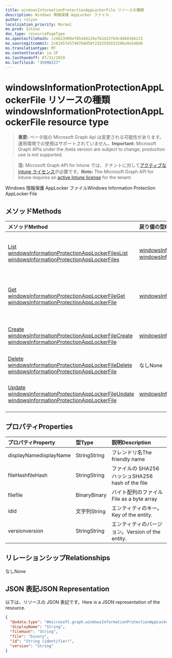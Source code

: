 ```yaml
---
title: windowsInformationProtectionAppLockerFile リソースの種類
description: Windows 情報保護 AppLocker ファイル
author: rolyon
localization_priority: Normal
ms.prod: Intune
doc_type: resourcePageType
ms.openlocfilehash: c24623900ef8544d126efb1d22fb9cdd6036b215
ms.sourcegitcommit: 2c62457e57467b8d50f21b255b553106a9a5d8d6
ms.translationtype: MT
ms.contentlocale: ja-JP
ms.lasthandoff: 07/31/2019
ms.locfileid: "35998227"
---
```

# <a name="windowsinformationprotectionapplockerfile-resource-type"></a><span data-ttu-id="c5c08-103">windowsInformationProtectionAppLockerFile リソースの種類</span><span class="sxs-lookup"><span data-stu-id="c5c08-103">windowsInformationProtectionAppLockerFile resource type</span></span>

> <span data-ttu-id="c5c08-104">**重要:** ベータ版の Microsoft Graph Api は変更される可能性があります。運用環境での使用はサポートされていません。</span><span class="sxs-lookup"><span data-stu-id="c5c08-104">**Important:** Microsoft Graph APIs under the /beta version are subject to change; production use is not supported.</span></span>

> <span data-ttu-id="c5c08-105">**注:** Microsoft Graph API for Intune では、テナントに対して[アクティブな intune ライセンス](https://go.microsoft.com/fwlink/?linkid=839381)が必要です。</span><span class="sxs-lookup"><span data-stu-id="c5c08-105">**Note:** The Microsoft Graph API for Intune requires an [active Intune license](https://go.microsoft.com/fwlink/?linkid=839381) for the tenant.</span></span>

<span data-ttu-id="c5c08-106">Windows 情報保護 AppLocker ファイル</span><span class="sxs-lookup"><span data-stu-id="c5c08-106">Windows Information Protection AppLocker File</span></span>

## <a name="methods"></a><span data-ttu-id="c5c08-107">メソッド</span><span class="sxs-lookup"><span data-stu-id="c5c08-107">Methods</span></span>
|<span data-ttu-id="c5c08-108">メソッド</span><span class="sxs-lookup"><span data-stu-id="c5c08-108">Method</span></span>|<span data-ttu-id="c5c08-109">戻り値の型</span><span class="sxs-lookup"><span data-stu-id="c5c08-109">Return Type</span></span>|<span data-ttu-id="c5c08-110">説明</span><span class="sxs-lookup"><span data-stu-id="c5c08-110">Description</span></span>|
|:---|:---|:---|
|[<span data-ttu-id="c5c08-111">List windowsInformationProtectionAppLockerFiles</span><span class="sxs-lookup"><span data-stu-id="c5c08-111">List windowsInformationProtectionAppLockerFiles</span></span>](../api/intune-mam-windowsinformationprotectionapplockerfile-list.md)|<span data-ttu-id="c5c08-112">[windowsInformationProtectionAppLockerFile](../resources/intune-mam-windowsinformationprotectionapplockerfile.md) コレクション</span><span class="sxs-lookup"><span data-stu-id="c5c08-112">[windowsInformationProtectionAppLockerFile](../resources/intune-mam-windowsinformationprotectionapplockerfile.md) collection</span></span>|<span data-ttu-id="c5c08-113">[windowsInformationProtectionAppLockerFile](../resources/intune-mam-windowsinformationprotectionapplockerfile.md) オブジェクトのプロパティとリレーションシップをリストします。</span><span class="sxs-lookup"><span data-stu-id="c5c08-113">List properties and relationships of the [windowsInformationProtectionAppLockerFile](../resources/intune-mam-windowsinformationprotectionapplockerfile.md) objects.</span></span>|
|[<span data-ttu-id="c5c08-114">Get windowsInformationProtectionAppLockerFile</span><span class="sxs-lookup"><span data-stu-id="c5c08-114">Get windowsInformationProtectionAppLockerFile</span></span>](../api/intune-mam-windowsinformationprotectionapplockerfile-get.md)|[<span data-ttu-id="c5c08-115">windowsInformationProtectionAppLockerFile</span><span class="sxs-lookup"><span data-stu-id="c5c08-115">windowsInformationProtectionAppLockerFile</span></span>](../resources/intune-mam-windowsinformationprotectionapplockerfile.md)|<span data-ttu-id="c5c08-116">[windowsInformationProtectionAppLockerFile](../resources/intune-mam-windowsinformationprotectionapplockerfile.md) オブジェクトのプロパティとリレーションシップを読み取ります。</span><span class="sxs-lookup"><span data-stu-id="c5c08-116">Read properties and relationships of the [windowsInformationProtectionAppLockerFile](../resources/intune-mam-windowsinformationprotectionapplockerfile.md) object.</span></span>|
|[<span data-ttu-id="c5c08-117">Create windowsInformationProtectionAppLockerFile</span><span class="sxs-lookup"><span data-stu-id="c5c08-117">Create windowsInformationProtectionAppLockerFile</span></span>](../api/intune-mam-windowsinformationprotectionapplockerfile-create.md)|[<span data-ttu-id="c5c08-118">windowsInformationProtectionAppLockerFile</span><span class="sxs-lookup"><span data-stu-id="c5c08-118">windowsInformationProtectionAppLockerFile</span></span>](../resources/intune-mam-windowsinformationprotectionapplockerfile.md)|<span data-ttu-id="c5c08-119">新しい [windowsInformationProtectionAppLockerFile](../resources/intune-mam-windowsinformationprotectionapplockerfile.md) オブジェクトを作成します。</span><span class="sxs-lookup"><span data-stu-id="c5c08-119">Create a new [windowsInformationProtectionAppLockerFile](../resources/intune-mam-windowsinformationprotectionapplockerfile.md) object.</span></span>|
|[<span data-ttu-id="c5c08-120">Delete windowsInformationProtectionAppLockerFile</span><span class="sxs-lookup"><span data-stu-id="c5c08-120">Delete windowsInformationProtectionAppLockerFile</span></span>](../api/intune-mam-windowsinformationprotectionapplockerfile-delete.md)|<span data-ttu-id="c5c08-121">なし</span><span class="sxs-lookup"><span data-stu-id="c5c08-121">None</span></span>|<span data-ttu-id="c5c08-122">[windowsInformationProtectionAppLockerFile](../resources/intune-mam-windowsinformationprotectionapplockerfile.md) を削除します。</span><span class="sxs-lookup"><span data-stu-id="c5c08-122">Deletes a [windowsInformationProtectionAppLockerFile](../resources/intune-mam-windowsinformationprotectionapplockerfile.md).</span></span>|
|[<span data-ttu-id="c5c08-123">Update windowsInformationProtectionAppLockerFile</span><span class="sxs-lookup"><span data-stu-id="c5c08-123">Update windowsInformationProtectionAppLockerFile</span></span>](../api/intune-mam-windowsinformationprotectionapplockerfile-update.md)|[<span data-ttu-id="c5c08-124">windowsInformationProtectionAppLockerFile</span><span class="sxs-lookup"><span data-stu-id="c5c08-124">windowsInformationProtectionAppLockerFile</span></span>](../resources/intune-mam-windowsinformationprotectionapplockerfile.md)|<span data-ttu-id="c5c08-125">[windowsInformationProtectionAppLockerFile](../resources/intune-mam-windowsinformationprotectionapplockerfile.md) オブジェクトのプロパティを更新します。</span><span class="sxs-lookup"><span data-stu-id="c5c08-125">Update the properties of a [windowsInformationProtectionAppLockerFile](../resources/intune-mam-windowsinformationprotectionapplockerfile.md) object.</span></span>|

## <a name="properties"></a><span data-ttu-id="c5c08-126">プロパティ</span><span class="sxs-lookup"><span data-stu-id="c5c08-126">Properties</span></span>
|<span data-ttu-id="c5c08-127">プロパティ</span><span class="sxs-lookup"><span data-stu-id="c5c08-127">Property</span></span>|<span data-ttu-id="c5c08-128">型</span><span class="sxs-lookup"><span data-stu-id="c5c08-128">Type</span></span>|<span data-ttu-id="c5c08-129">説明</span><span class="sxs-lookup"><span data-stu-id="c5c08-129">Description</span></span>|
|:---|:---|:---|
|<span data-ttu-id="c5c08-130">displayName</span><span class="sxs-lookup"><span data-stu-id="c5c08-130">displayName</span></span>|<span data-ttu-id="c5c08-131">String</span><span class="sxs-lookup"><span data-stu-id="c5c08-131">String</span></span>|<span data-ttu-id="c5c08-132">フレンドリ名</span><span class="sxs-lookup"><span data-stu-id="c5c08-132">The friendly name</span></span>|
|<span data-ttu-id="c5c08-133">fileHash</span><span class="sxs-lookup"><span data-stu-id="c5c08-133">fileHash</span></span>|<span data-ttu-id="c5c08-134">String</span><span class="sxs-lookup"><span data-stu-id="c5c08-134">String</span></span>|<span data-ttu-id="c5c08-135">ファイルの SHA256 ハッシュ</span><span class="sxs-lookup"><span data-stu-id="c5c08-135">SHA256 hash of the file</span></span>|
|<span data-ttu-id="c5c08-136">file</span><span class="sxs-lookup"><span data-stu-id="c5c08-136">file</span></span>|<span data-ttu-id="c5c08-137">Binary</span><span class="sxs-lookup"><span data-stu-id="c5c08-137">Binary</span></span>|<span data-ttu-id="c5c08-138">バイト配列のファイル</span><span class="sxs-lookup"><span data-stu-id="c5c08-138">File as a byte array</span></span>|
|<span data-ttu-id="c5c08-139">id</span><span class="sxs-lookup"><span data-stu-id="c5c08-139">id</span></span>|<span data-ttu-id="c5c08-140">文字列</span><span class="sxs-lookup"><span data-stu-id="c5c08-140">String</span></span>|<span data-ttu-id="c5c08-141">エンティティのキー。</span><span class="sxs-lookup"><span data-stu-id="c5c08-141">Key of the entity.</span></span>|
|<span data-ttu-id="c5c08-142">version</span><span class="sxs-lookup"><span data-stu-id="c5c08-142">version</span></span>|<span data-ttu-id="c5c08-143">String</span><span class="sxs-lookup"><span data-stu-id="c5c08-143">String</span></span>|<span data-ttu-id="c5c08-144">エンティティのバージョン。</span><span class="sxs-lookup"><span data-stu-id="c5c08-144">Version of the entity.</span></span>|

## <a name="relationships"></a><span data-ttu-id="c5c08-145">リレーションシップ</span><span class="sxs-lookup"><span data-stu-id="c5c08-145">Relationships</span></span>
<span data-ttu-id="c5c08-146">なし</span><span class="sxs-lookup"><span data-stu-id="c5c08-146">None</span></span>

## <a name="json-representation"></a><span data-ttu-id="c5c08-147">JSON 表記</span><span class="sxs-lookup"><span data-stu-id="c5c08-147">JSON Representation</span></span>
<span data-ttu-id="c5c08-148">以下は、リソースの JSON 表記です。</span><span class="sxs-lookup"><span data-stu-id="c5c08-148">Here is a JSON representation of the resource.</span></span>
<!-- {
  "blockType": "resource",
  "keyProperty": "id",
  "@odata.type": "microsoft.graph.windowsInformationProtectionAppLockerFile"
}
-->
``` json
{
  "@odata.type": "#microsoft.graph.windowsInformationProtectionAppLockerFile",
  "displayName": "String",
  "fileHash": "String",
  "file": "binary",
  "id": "String (identifier)",
  "version": "String"
}
```





